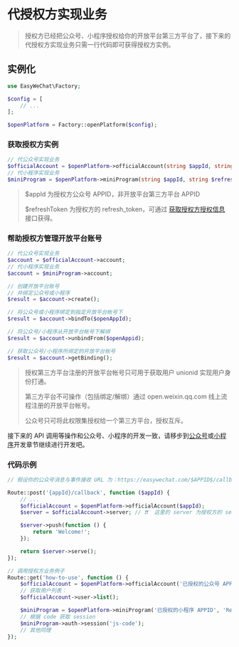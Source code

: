 # 代授权方实现业务

> 授权方已经把公众号、小程序授权给你的开放平台第三方平台了，接下来的代授权方实现业务只需一行代码即可获得授权方实例。

## 实例化

```php
use EasyWeChat\Factory;

$config = [
    // ...
];

$openPlatform = Factory::openPlatform($config);
```

### 获取授权方实例

```php
// 代公众号实现业务
$officialAccount = $openPlatform->officialAccount(string $appId, string $refreshToken);
// 代小程序实现业务
$miniProgram = $openPlatform->miniProgram(string $appId, string $refreshToken);
```

> $appId 为授权方公众号 APPID，非开放平台第三方平台 APPID
>
> $refreshToken 为授权方的 refresh_token，可通过 [获取授权方授权信息](https://www.easywechat.com/docs/master/zh-CN/open-platform/index) 接口获得。

### 帮助授权方管理开放平台账号

```php
// 代公众号实现业务
$account = $officialAccount->account;
// 代小程序实现业务
$account = $miniProgram->account;

// 创建开放平台账号
// 并绑定公众号或小程序
$result = $account->create();

// 将公众号或小程序绑定到指定开放平台帐号下
$result = $account->bindTo($openAppId);

// 将公众号/小程序从开放平台帐号下解绑
$result = $account->unbindFrom($openAppid);

// 获取公众号/小程序所绑定的开放平台帐号
$result = $account->getBinding();
```

> 授权第三方平台注册的开放平台帐号只可用于获取用户 unionid 实现用户身份打通。
>
>  第三方平台不可操作（包括绑定/解绑）通过 open.weixin.qq.com 线上流程注册的开放平台帐号。
>
>  公众号只可将此权限集授权给一个第三方平台，授权互斥。

接下来的 API 调用等操作和公众号、小程序的开发一致，请移步到[公众号](#)或[小程序](#)开发章节继续进行开发吧。

### 代码示例

```php
// 假设你的公众号消息与事件接收 URL 为：https://easywechat.com/$APPID$/callback ...

Route::post('{appId}/callback', function ($appId) {
    // ...
    $officialAccount = $openPlatform->officialAccount($appId);
    $server = $officialAccount->server; // ❗️❗️  这里的 server 为授权方的 server，而不是开放平台的 server，请注意！！！

    $server->push(function () {
        return 'Welcome!';
    });

    return $server->serve();
});

// 调用授权方业务例子
Route::get('how-to-use', function () {
    $officialAccount = $openPlatform->officialAccount('已授权的公众号 APPID', 'Refresh-token');
    // 获取用户列表：
    $officialAccount->user->list();

    $miniProgram = $openPlatform->miniProgram('已授权的小程序 APPID', 'Refresh-token');
    // 根据 code 获取 session
    $miniProgram->auth->session('js-code');
    // 其他同理
});
```
